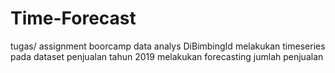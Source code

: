 # Time-Forecast
tugas/ assignment boorcamp data analys DiBimbingId
melakukan timeseries pada dataset penjualan tahun 2019
melakukan forecasting jumlah penjualan
